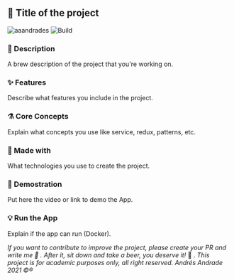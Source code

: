 ## :rocket: Title of the project

![aaandrades](https://img.shields.io/badge/-Frontend-orange)
![Build](https://img.shields.io/badge/-Working-brightgreen)

### :memo: Description
A brew description of the project that you're working on.

### :sparkles: Features
Describe what features you include in the project.

### :alembic: Core Concepts
Explain what concepts you use like service, redux, patterns, etc.

### :construction: Made with
What technologies you use to create the project.

### :hammer: Demostration
Put here the video or link to demo the App.

### :bulb: Run the App
Explain if the app can run (Docker).

*If you want to contribute to improve the project, please create your PR and write me :speech_balloon: . After it, sit down and take a beer, you deserve it!* :beers: .
*This project is for academic purposes only, all right reserved. Andrés Andrade 2021 :copyright::registered:*

